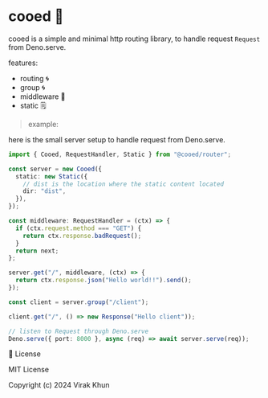 # cooed 🦕

cooed is a simple and minimal http routing library, to handle request `Request`
from Deno.serve.

features:

- routing 🌀
- group 🌀
- middleware 🥷
- static 🗒️

> example:

here is the small server setup to handle request from Deno.serve.

```ts
import { Cooed, RequestHandler, Static } from "@cooed/router";

const server = new Cooed({
  static: new Static({
    // dist is the location where the static content located
    dir: "dist",
  }),
});

const middleware: RequestHandler = (ctx) => {
  if (ctx.request.method === "GET") {
    return ctx.response.badRequest();
  }
  return next;
};

server.get("/", middleware, (ctx) => {
  return ctx.response.json("Hello world!!").send();
});

const client = server.group("/client");

client.get("/", () => new Response("Hello client"));

// listen to Request through Deno.serve
Deno.serve({ port: 8000 }, async (req) => await server.serve(req));
```

🧾 License

MIT License

Copyright (c) 2024 Virak Khun
